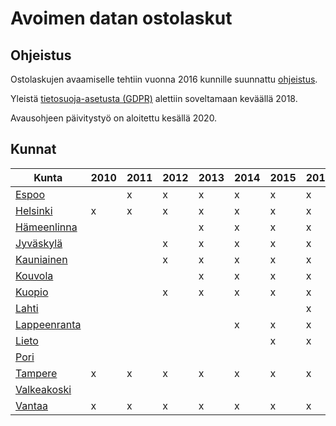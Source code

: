 # Avoimen datan ostolaskut

## Ohjeistus

Ostolaskujen avaamiselle tehtiin vuonna 2016 kunnille suunnattu [ohjeistus](https://www.avoindata.fi/data/fi/dataset/ostolaskujen-avaamisohje-kunnille).

Yleistä [tietosuoja-asetusta (GDPR)](https://eur-lex.europa.eu/legal-content/FI/TXT/?uri=celex%3A32016R0679) alettiin soveltamaan keväällä 2018.

Avausohjeen päivitystyö on aloitettu kesällä 2020.

## Kunnat

| Kunta       | 2010 | 2011 | 2012 | 2013 | 2014 | 2015 | 2016 | 2017 | 2018 | 2019 | 2020 |
| -----       | ---- | ---- | ---- | ---- | ---- | ---- | ---- | ---- | ---- | ---- | ---- |
| [Espoo](https://www.avoindata.fi/data/fi/dataset/espoon-kaupungin-ostot)       |      |  x   |  x   |  x   |  x   |  x   |  x   |  x   |  x   |  x   |      |
| [Helsinki](https://www.avoindata.fi/data/fi/dataset/helsingin-kaupungin-ostot)    |  x   |  x   |  x   |  x   |  x   |  x   |  x   |  x   |  x   |  x   |  x   |
| [Hämeenlinna](https://www.avoindata.fi/data/fi/dataset?q=hämeenlinna+ostolaskut&sort=metadata_created+desc) |      |      |      |  x   |  x   |  x   |  x   |  x   |  x   |  x   |      |
| [Jyväskylä](http://data.jyvaskyla.fi/data.php)   |      |      |  x   |  x   |  x   |  x   |  x   |  x   |  x   |  x   |      |
| [Kauniainen](https://www.avoindata.fi/data/fi/dataset/kauniaisten-kaupungin-ostot)  |      |      |  x   |  x   |  x   |  x   |  x   |  x   |  x   |  x   |      |
| [Kouvola](https://www.kouvola.fi/kouvolankaupunki/kouvola-tietoa/avoin-data/)     |      |      |      |  x   |  x   |  x   |  x   |  x   |  x   |  x   |      |
| [Kuopio](https://www.avoindata.fi/data/fi/dataset/kuopion-kaupungin-ostolaskuaineisto)      |      |      |  x   |  x   |  x   |  x   |  x   |  x   |  x   |  x   |      |
| [Lahti](https://www.lahti.fi/kaupunki-ja-paatoksenteko/strategia-ja-kehittaminen/avoin-data/)       |      |      |      |      |      |      |  x   |  x   |  x   |  x   |      |
| [Lappeenranta](https://www.lappeenranta.fi/fi/Palvelut/Paatoksenteko-ja-talous/Kaupunkitutkimus/Avoin-data/Data-aineistot/Kaupungin-ostolaskut)|      |      |      |      |  x   |  x   |  x   |  x   |  x   |  x   |      |
| [Lieto](https://data.lounaistieto.fi/data/fi/dataset?sort=title+asc&q=liedon+ostolaskut)       |      |      |      |      |      |  x   |  x   |  x   |  x   |     |      |
| [Pori](https://www.pori.fi/tyo-ja-yrittaminen/hankinnat/ostolaskut)        |      |      |      |      |      |      |      |  x   |  x   |  x   |  x  |
| [Tampere](https://data.tampere.fi/data/fi/dataset/tampereen-kaupungin-ostot)     |  x   |  x   |  x   |  x   |  x   |  x   |  x   |  x   |  x   |  x   |      |
| [Valkeakoski](https://www.avoindata.fi/data/fi/dataset?q=valkeakoski%20ostolaskut) |      |      |      |      |      |      |      |  x   |  x   |      |      |
| [Vantaa](https://www.avoindata.fi/data/fi/dataset/vantaan-kaupungin-ostot)      |  x   |  x   |  x   |  x   |  x   |  x   |  x   |  x   |  x   |  x   |      |
